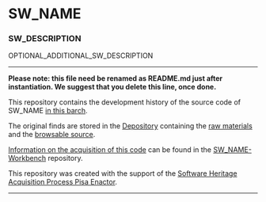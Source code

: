 # SW_NAME

### SW_DESCRIPTION 

OPTIONAL_ADDITIONAL_SW_DESCRIPTION

-------------------
__Please note: this file need be renamed as README.md just after instantiation. We suggest that you delete this line, once done.__

This repository contains the development history of the source code of SW_NAME
[in this barch](https://github.com/Unipisa/SW_NAME/tree/SourceCode/). 

The original finds are stored in the [Depository](https://github.com/Unipisa/SW_NAME-Depository) 
containing the
[raw materials](https://github.com/Unipisa/SW_NAME-Depository/tree/master/raw_materials) and the
[browsable source](https://github.com/Unipisa/SW_NAME-Depository/tree/master/browsable_source).

[Information on the acquisition of this code](https://github.com/Unipisa/SW_NAME-Workbench/tree/master/metadata) can be found in the [SW_NAME-Workbench](https://github.com/Unipisa/SW_NAME-Workbench) repository.

This repository was created with the support of the 
[Software Heritage Acquisition Process Pisa Enactor](https://github.com/Unipisa/SWHAPPE).


-------------------
